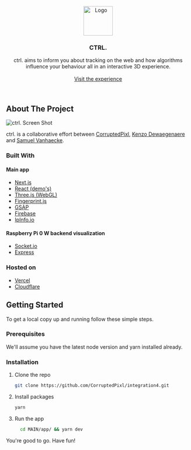 <!-- PROJECT LOGO -->
<br />
<p align="center">
  <a href="https://github.com/CorruptedPixl/integration4">
    <img src="https://cdn.cpixl.com/img/ctrl.logo.svg" alt="Logo" width="80" height="80">
  </a>

  <h3 align="center">CTRL.</h3>

  <p align="center">
    ctrl. aims to inform you about tracking on the web and how algorithms influence your behaviour all in an interactive 3D experience.
    <br />
    <br />
    <a href="https://ctrl.corruptedpixl.com">Visit the experience</a>
  </p>
</p>
<br />

## About The Project

![ctrl. Screen Shot](https://cdn.cpixl.com/img/ctrl-gh-ss.png)

ctrl. is a collaborative effort between [CorruptedPixl](https://github.com/CorruptedPixl), [Kenzo Dewaegenaere](https://github.com/Kenzo-dewaegenaere) and [Samuel Vanhaecke](https://github.com/SamuelVanhaecke).

### Built With

#### Main app

- [Next.js](https://nextjs.org/)
- [React (demo's)](https://reactjs.org/)
- [Three.js (WebGL)](https://threejs.org/)
- [Fingerprint.js](https://fingerprintjs.com/)
- [GSAP](https://greensock.com/gsap/)
- [Firebase](https://firebase.google.com/)
- [IpInfo.io](https://ipinfo.io/)

#### Raspberry Pi 0 W backend visualization

- [Socket.io](https://socket.io/)
- [Express](https://expressjs.com/)

### Hosted on

- [Vercel](https://vercel.com/)
- [Cloudflare](https://www.cloudflare.com/)

<!-- GETTING STARTED -->

## Getting Started

To get a local copy up and running follow these simple steps.

### Prerequisites

We'll assume you have the latest node version and yarn installed already.

### Installation

1. Clone the repo
   ```sh
   git clone https://github.com/CorruptedPixl/integration4.git
   ```
2. Install packages
   ```sh
   yarn
   ```
3. Run the app
   ```sh
     cd MAIN/app/ && yarn dev
   ```

You're good to go. Have fun!
